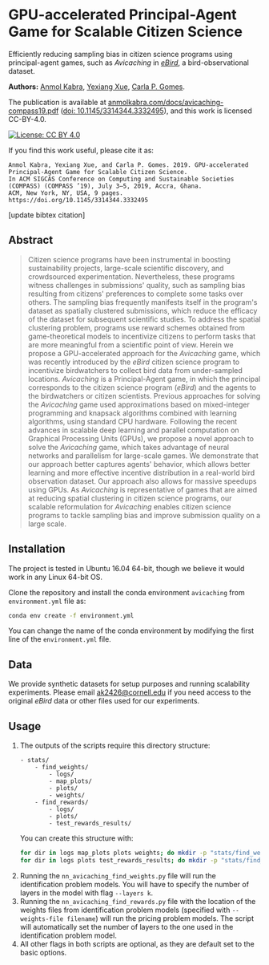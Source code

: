 # GPU-accelerated Principal-Agent Game for Scalable Citizen Science

Efficiently reducing sampling bias in citizen science programs using principal-agent games, such as _Avicaching_ in [_eBird_](https://ebird.org/home), a bird-observational dataset.

**Authors:** [Anmol Kabra](https://anmolkabra.com/), [Yexiang Xue](https://www.cs.purdue.edu/homes/yexiang/), [Carla P. Gomes](https://www.cs.cornell.edu/gomes/).

The publication is available at [anmolkabra.com/docs/avicaching-compass19.pdf](https://anmolkabra.com/docs/avicaching-compass19.pdf) ([doi: 10.1145/3314344.3332495](https://doi.org/10.1145/3314344.3332495)), and this work is licensed CC-BY-4.0.

[![License: CC BY 4.0](https://licensebuttons.net/l/by/4.0/80x15.png)](https://creativecommons.org/licenses/by/4.0/)

If you find this work useful, please cite it as:

```
Anmol Kabra, Yexiang Xue, and Carla P. Gomes. 2019. GPU-accelerated Principal-Agent Game for Scalable Citizen Science.
In ACM SIGCAS Conference on Computing and Sustainable Societies (COMPASS) (COMPASS ’19), July 3–5, 2019, Accra, Ghana.
ACM, New York, NY, USA, 9 pages. https://doi.org/10.1145/3314344.3332495
```

[update bibtex citation]

## Abstract

> Citizen science programs have been instrumental in boosting sustainability projects, large-scale scientific discovery, and crowdsourced experimentation.
Nevertheless, these programs witness challenges in submissions' quality, such as sampling bias resulting from citizens' preferences to complete some tasks over others.
The sampling bias frequently manifests itself in the program's dataset as spatially clustered submissions, which reduce the efficacy of the dataset for subsequent scientific studies.
To address the spatial clustering problem, programs use reward schemes obtained from game-theoretical models to incentivize citizens to perform tasks that are more meaningful from a scientific point of view.
Herein we propose a GPU-accelerated approach for the _Avicaching_ game, which was recently introduced by the _eBird_ citizen science program to incentivize birdwatchers to collect bird data from under-sampled locations.
_Avicaching_ is a Principal-Agent game, in which the principal corresponds to the citizen science program (_eBird_) and the agents to the birdwatchers or citizen scientists.
Previous approaches for solving the _Avicaching_ game used approximations based on mixed-integer programming and knapsack algorithms combined with learning algorithms, using standard CPU hardware.
Following the recent advances in scalable deep learning and parallel computation on Graphical Processing Units (GPUs), we propose a novel approach to solve the _Avicaching_ game, which takes advantage of neural networks and parallelism for large-scale games.
We demonstrate that our approach better captures agents' behavior, which allows better learning and more effective incentive distribution in a real-world bird observation dataset.
Our approach also allows for massive speedups using GPUs.
As _Avicaching_ is representative of games that are aimed at reducing spatial clustering in citizen science programs, our scalable reformulation for _Avicaching_ enables citizen science programs to tackle sampling bias and improve submission quality on a large scale.

## Installation

The project is tested in Ubuntu 16.04 64-bit, though we believe it would work in any Linux 64-bit OS.

Clone the repository and install the conda environment `avicaching` from `environment.yml` file as:

```bash
conda env create -f environment.yml
```

You can change the name of the conda environment by modifying the first line of the `environment.yml` file.

## Data

We provide synthetic datasets for setup purposes and running scalability experiments.
Please email [ak2426@cornell.edu](mailto:ak2426@cornell.edu?Subject=[Avicaching]) if you need access to the original _eBird_ data or other files used for our experiments.

## Usage

1. The outputs of the scripts require this directory structure:
    ```
    - stats/
        - find_weights/
            - logs/
            - map_plots/
            - plots/
            - weights/
        - find_rewards/
            - logs/
            - plots/
            - test_rewards_results/
    ```
    You can create this structure with:
    ```bash
    for dir in logs map_plots plots weights; do mkdir -p "stats/find_weights/$dir/"; done
    for dir in logs plots test_rewards_results; do mkdir -p "stats/find_rewards/$dir"; done
    ```
2. Running the `nn_avicaching_find_weights.py` file will run the identification problem models.
You will have to specify the number of layers in the model with flag `--layers k`.
3. Running the `nn_avicaching_find_rewards.py` file with the location of the weights files from identification problem models (specified with `--weights-file filename`) will run the pricing problem models.
The script will automatically set the number of layers to the one used in the identification problem model.
4. All other flags in both scripts are optional, as they are default set to the basic options.
